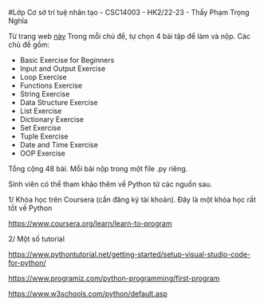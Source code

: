 #Lớp Cơ sở trí tuệ nhân tạo - CSC14003 - HK2/22-23 - Thầy Phạm Trọng Nghĩa

Từ trang web [này](https://pynative.com/python-basic-exercise-for-beginners/) 
Trong mỗi chủ đề, tự chọn 4 bài tập để làm và nộp.
Các chủ đề gồm:

- Basic Exercise for Beginners
- Input and Output Exercise
- Loop Exercise
- Functions Exercise
- String Exercise
- Data Structure Exercise
- List Exercise
- Dictionary Exercise
- Set Exercise
- Tuple Exercise
- Date and Time Exercise
- OOP Exercise 

Tổng cộng 48 bài. Mỗi bài nộp trong một file .py riêng.

Sinh viên có thể tham khảo thêm về Python từ các nguồn sau.

1/ Khóa học trên Coursera (cần đăng ký tài khoản). Đây là một khóa học rất tốt về Python

https://www.coursera.org/learn/learn-to-program

2/ Một số tutorial

https://www.pythontutorial.net/getting-started/setup-visual-studio-code-for-python/

https://www.programiz.com/python-programming/first-program

https://www.w3schools.com/python/default.asp
